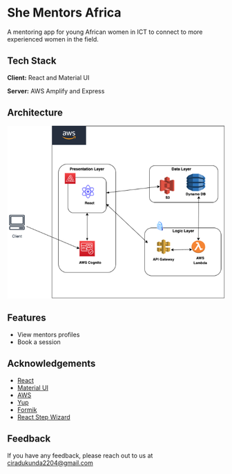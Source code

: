 
# She Mentors Africa

A mentoring app for young African women in ICT to connect to more experienced women in the field. 

## Tech Stack

**Client:** React and Material UI

**Server:** AWS Amplify and Express

## Architecture
 ![Architecture](./public/shementorsafricadraw.io.png)
## Features

- View mentors profiles
- Book a session

## Acknowledgements

 - [React](https://reactjs.org/)
 - [Material UI](https://mui.com/)
 - [AWS](https://aws.amazon.com/)
 - [Yup](https://www.npmjs.com/package/yup)
 - [Formik](https://formik.org/)
 - [React Step Wizard](https://www.npmjs.com/package/react-step-wizard)


## Feedback

If you have any feedback, please reach out to us at ciradukunda2204@gmail.com